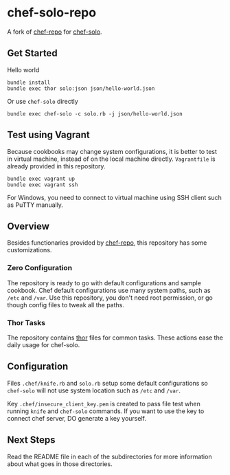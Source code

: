 chef-solo-repo
==============

A fork of [chef-repo](https://github.com/opscode/chef-repo) for
[chef-solo](http://wiki.opscode.com/display/chef/Chef+Solo).

## Get Started ##

Hello world

    bundle install
    bundle exec thor solo:json json/hello-world.json

Or use `chef-solo` directly

    bundle exec chef-solo -c solo.rb -j json/hello-world.json

## Test using Vagrant ##

Because cookbooks may change system configurations, it is better to test in
virtual machine, instead of on the local machine directly. `Vagrantfile` is
already provided in this repository.

    bundle exec vagrant up
    bundle exec vagrant ssh

For Windows, you need to connect to virtual machine using SSH client such as
PuTTY manually.

## Overview ##

Besides functionaries provided by
[chef-repo](https://github.com/opscode/chef-repo), this repository has some
customizations.

### Zero Configuration ###

The repository is ready to go with default configurations and sample
cookbook. Chef default configurations use many system paths, such as `/etc`
and `/var`. Use this repository, you don't need root permission, or go though
config files to tweak all the paths.

### Thor Tasks ###

The repository contains [thor](http://rdoc.info/github/wycats/thor) files for
common tasks. These actions ease the daily usage for chef-solo.

## Configuration ##

Files `.chef/knife.rb` and `solo.rb` setup some default configurations so
`chef-solo` will not use system location such as `/etc` and `/var`.

Key `.chef/insecure_client_key.pem` is created to pass file test when running
`knife` and `chef-solo` commands. If you want to use the key to connect chef
server, DO generate a key yourself.

## Next Steps ##

Read the README file in each of the subdirectories for more information about what goes in those directories.
